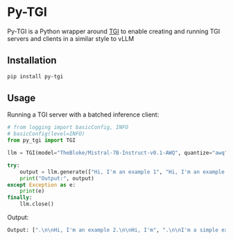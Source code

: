 # Py-TGI

Py-TGI is a Python wrapper around [TGI](https://github.com/huggingface/text-generation-inference) to enable creating and running TGI servers and clients in a similar style to vLLM

## Installation

```bash
pip install py-tgi
```

## Usage

Running a TGI server with a batched inference client:

```python
# from logging import basicConfig, INFO
# basicConfig(level=INFO)
from py_tgi import TGI

llm = TGI(model="TheBloke/Mistral-7B-Instruct-v0.1-AWQ", quantize="awq")

try:
    output = llm.generate(["Hi, I'm an example 1", "Hi, I'm an example 2"])
    print("Output:", output)
except Exception as e:
    print(e)
finally:
    llm.close()
```

Output:

```bash
Output: [".\n\nHi, I'm an example 2.\n\nHi, I'm", ".\n\nI'm a simple example of a class that has a method that returns a value"]
```
